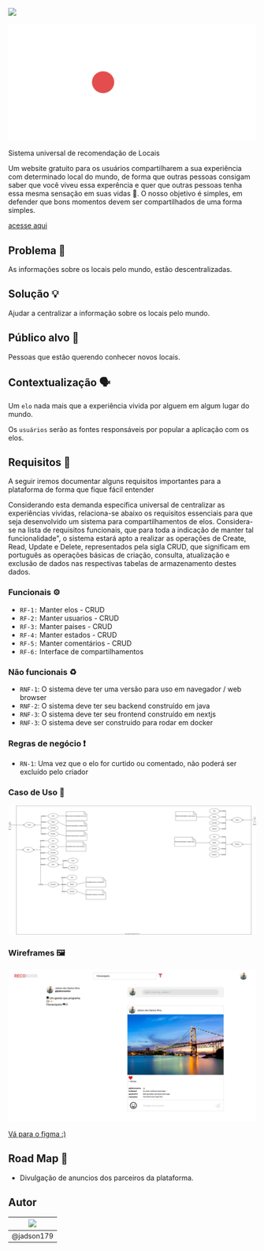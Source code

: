 
![](https://img.shields.io/badge/Status-InDevelopment-gree)


![](images/Banner1512x720.svg)


Sistema universal de recomendação de Locais 

Um website gratuito para os usuários compartilharem a sua experiência com determinado local do mundo, de forma que outras pessoas consigam saber que você viveu essa experência e quer que outras pessoas tenha essa mesma sensação em suas vidas 🥰. O nosso objetivo é simples, em defender que bons momentos devem ser compartilhados de uma forma simples.

[acesse aqui](https://recobook.com.br)


## Problema 🤦

As informações sobre os locais pelo mundo, estão descentralizadas.


## Solução 💡

Ajudar a centralizar a informação sobre os locais pelo mundo.

## Público alvo 🎯

Pessoas que estão querendo conhecer novos locais. 


## Contextualização 🗣

Um `elo` nada mais que a experiência vivida por alguem em algum lugar do mundo.

Os `usuários` serão as fontes responsáveis por popular a aplicação com os elos.


## Requisitos 📜

A seguir iremos documentar alguns requisitos importantes para a plataforma de forma que fique fácil entender 


Considerando esta demanda específica universal de centralizar as experiências vividas, relaciona-se abaixo os requisitos essenciais para que seja desenvolvido um sistema para compartilhamentos de elos. Considera-se na lista de requisitos funcionais, que para toda a indicação de manter tal funcionalidade", o sistema estará apto a realizar as operações de Create, Read, Update e Delete, representados pela sigla CRUD, que significam em português as operações básicas de criação, consulta, atualização e exclusão de dados nas respectivas tabelas de armazenamento destes dados.


### Funcionais ⚙️

- `RF-1:` Manter elos - CRUD
- `RF-2:` Manter usuarios - CRUD
- `RF-3:` Manter paises - CRUD
- `RF-4:` Manter estados - CRUD
- `RF-5:` Manter comentários - CRUD
- `RF-6:` Interface de compartilhamentos
### Não funcionais ♻️

- `RNF-1`: O sistema deve ter uma versão para uso em navegador / web browser
- `RNF-2`: O sistema deve ter seu backend construído em java
- `RNF-3`: O sistema deve ter seu frontend construído em nextjs
- `RNF-3`: O sistema deve ser construido para rodar em docker


### Regras de negócio ❗️

- `RN-1`: Uma vez que o elo for curtido ou comentado, não poderá ser excluído pelo criador


### Caso de Uso 🤸

[![](images/usecases.svg)](https://raw.githubusercontent.com/jadson179/recobook/main/images/usecases.svg)



### Wireframes 🖼

[![](images/PaginaPrincipal.svg)](https://www.figma.com/file/I9X2Xs0EJeO7Zp2ejWcGFr/Untitled?node-id=15%3A32)

[Vá para o figma :)](https://www.figma.com/file/I9X2Xs0EJeO7Zp2ejWcGFr/Untitled?node-id=15%3A32)


## Road Map 🤑

- Divulgação de anuncios dos parceiros da plataforma.

## Autor

|<img src="https://avatars3.githubusercontent.com/u/42282908?s=60&v=4" width="60">|
|:-:|
|@jadson179|